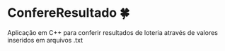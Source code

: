 # ConfereResultado 🍀
Aplicação em C++ para conferir resultados de loteria através de valores inseridos em arquivos .txt
